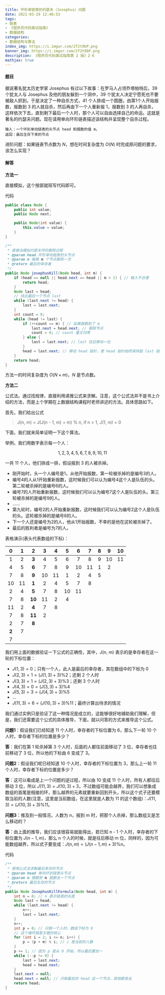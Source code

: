 ```yaml
---
title: 环形单链表的约瑟夫（Josephus）问题
date: 2021-03-29 12:48:53
tags:
- 链表
- 《程序员代码面试指南》
- 数据结构
categories:
- 数据结构与算法
index_img: https://i.imgur.com/2f2t9bP.png
banner_img: https://i.imgur.com/2f2t9bP.png
description: 《程序员代码面试指南第 2 版》2-6
mathjax: true
---
```


#### 题目

据说著名犹太历史学家 Josephus 有过以下故事：在罗马人占领乔塔帕特后，39 个犹太人与 Josephus 及他的朋友躲到一个洞中，39 个犹太人决定宁愿死也不要被敌人抓到，于是决定了一种自杀方式，41 个人排成一个圆圈，由第1个人开始报数，报数到 3 的人就自杀，然后再由下一个人重新报 1，报数到 3 的人再自杀，这样依次下去，直到剩下最后一个人时，那个人可以自由选择自己的命运。这就是著名的约瑟夫问题。现在请用单向环形链表描述该结构并呈现整个自杀过程。

    输入：一个环形单向链表的头节点 head 和报数的值 m。
    返回：最后生存下来的节点

进阶问题：如果链表节点数为 $N$，想在时间复杂度为 $O(N)$ 时完成原问题的要求，该怎么实现？

#### 解答

**方法一**

直接模拟，这个按部就班写代码即可。

代码

```java
public class Node {
    public int value;
    public Node next;

    public Node(int value) {
        this.value = value;
    }
}
```

```java
/**
 * 直接法模拟约瑟夫环的删除过程
 * @param head 环形单向链表的头节点
 * @param m 每隔 m 个节点删除一次
 * @return 最后的幸存者
 */
public Node josephusKill(Node head, int m) {
    if (head == null || head.next == head || m < 1) { // 输入不合理
        return head;
    }
    Node last = head;
    // 找出最后一个节点 last
    while (last.next != head) {
        last = last.next;
    }
    int count = 0;
    while (head != last) {
        if (++count == m) { // 如果报数到了 m
            last.next = head.next; // 删除节点
            count = 0; // count 重又归零
        } else {
            last = last.next; // last 往后移动一位
        }
        head = last.next; // 移动 head 指针，使 head 指针始终保持是 last 指针的下一位
    }
    return head;
}
```

方法一的时间复杂度为 $O(N \times m)$，$N$ 是节点数。

**方法二**

公式法。通过找规律，直接利用递推公式来求解。注意，这个公式法并不是书上介绍的方法，而是上个学期在上数据结构课程时老师讲述的方法。具体思路如下。

首先，我们给出公式

> J(n, m) = J(J(n - 1, m) + m) \% n, if n > 1,
> J(1, m) = 0

下面，我们就来简单证明一下这个算法。

举例，我们用数字表示每一个人：

$$1,2,3,4,5,6,7,8,9,10,11$$

一共 11 个人，他们排成一排，假设报到 3 的人被杀掉。

- 刚开始时，头一个人编号是1，从他开始报数，第一轮被杀掉的是编号3的人。
- 编号4的人从1开始重新报数，这时候我们可以认为编号4这个人是队伍的头。第二轮被杀掉的是编号6的人。
- 编号7的人开始重新报数，这时候我们可以认为编号7这个人是队伍的头。第三轮被杀掉的是编号9的人。
- ……
- 第九轮时，编号2的人开始重新报数，这时候我们可以认为编号2这个人是队伍的头。这轮被杀掉的是编号8的人。
- 下一个人还是编号为2的人，他从1开始报数，不幸的是他在这轮被杀掉了。
- 最后的胜利者是编号为7的人。

表格演示(表头代表数组的下标)：

|0|1|2|3|4|5|6|7|8|9|10|
|:-:|:-:|:-:|:-:|:-:|:-:|:-:|:-:|:-:|:-:|:-:|
|1|2|**3**|4|5|6|7|8|9|10|11|
|4|5|**6**|7|8|9|10|11|1|2|
|7|8|**9**|10|11|1|2|4|5|
|10|11|**1**|2|4|5|7|8|
|2|4|**5**|7|8|10|11|
|7|8|**10**|11|2|4|
|11|2|**4**|7|8|
|7|8|**11**|2|
|2|7|**8**|
|**2**|7|
|7|

我们用上面的数据验证一下公式的正确性，其中，J(n, m) 表示的是幸存者在这一轮的下标位置：

- $J(1, 3) = 0$；只有一个人，此人是最后的幸存者，其在数组中的下标为 0
- $J(2, 3) = 1 = (J(1, 3) + 3) \% 2$；还剩 2 个人时
- $J(3, 3) = 1 = (J(2, 3) + 3) \% 3$；还剩 3 个人时
- $J(4, 3) = 0 = (J(3, 3) + 3) \% 4$
- $J(5, 3) = 3 = (J(4, 3) + 3) \% 5$
- ...
- $J(11, 3) = 6 = (J(10, 3) + 3) \% 11$；最终计算出待求的情况

我们通过实例只是验证了这一种情况是成立的，这能够很好地辅助我们理解，但是，我们还需要这个公式的具体推导，下面，就以问答的方式来推导这个公式。

**问题1**：假设我们已经知道 11 个人时，幸存者的下标位置为 6，那么下一轮 10 个人时，幸存者下标的位置是多少？

**答**：我们在第 1 轮杀掉第 3 个人时，后面的人都往前面移动了 3 位，幸存者也往前移动了 3 位，所以他的下标由 6 变成了 3。

**问题2**：假设我们呢已经知道 10 个人时，幸存者的下标位置为 3，那么上一轮 11 个人时，幸存者下标的位置是多少？

**答**：这可以看成是上一个问题的逆过程，所以由 10 变成 11 个人时，所有人都往后移动 3 位，所以 $J(11, 3) = J(10, 3) + 3$，不过数组可能会越界，我们可以想象成数组的首尾是相接的环，那么越界的元素就要重新回到开头，所以这个式子还要模取当前的人数(注意，这里是当前数组，在这里就是人数为 11 的这个数组)：$J(11,3) = (J(10, 3) + 3) \% 11$。

**问题3**：推及到一般情况，人数为 n，报到 m 时，把那个人杀掉，那么数组又是怎么移动的？

**答**：由上面的推导，我们应该很容易就能得出，若已知 n - 1 个人时，幸存者的下标位置为 $J(n - 1, m)$，那么 n 个人的时候，就是往后移动 m 位，同样的，因为可能数组越界，所以式子要变成：$J(n, m) = (J(n - 1, m) + 3) \% n$。

代码

```java
/**
 * 使用公式法求解最后幸存的节点
 * @param head 单向环状链表头节点
 * @param m 报数到 m 就删去一个节点
 * @return 最后生存的节点
 */
public Node JosephusKillFormula(Node head, int m) {
    int n = 0; // n 表示链表的长度
    Node last = head;
    while (last.next != head) {
        n++;
        last = last.next;
    }
    n++;
    int p = 0; // 只剩一个人时，数组下标为 0
    // 这个循环就是关键的核心
    for (int i = 2; i <= n; i++) {
        p = (p + m) % i; // i 是当前的人数
    }
    p += 1; // 因为 p 是从 0 开始，所以最后要加一
    while (--p != 0) {
        last = last.next;
        head = head.next;
    }
    last.next = null;
    head.next = null; // 只取最后的 head 这一个节点，其他都舍去
    return head;
}
```